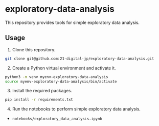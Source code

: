 # exploratory-data-analysis

This repository provides tools for simple exploratory data analysis.

## Usage

1. Clone this repository.

```bash
git clone git@github.com:21-digital-jp/exploratory-data-analysis.git
```

2. Create a Python virtual environment and activate it.

```bash
python3 -m venv myenv-exploratory-data-analysis
source myenv-exploratory-data-analysis/bin/activate
```

3. Install the required packages.

```bash
pip install -r requirements.txt
```

4. Run the notebooks to perform simple exploratory data analysis.

- `notebooks/exploratory_data_analysis.ipynb`
